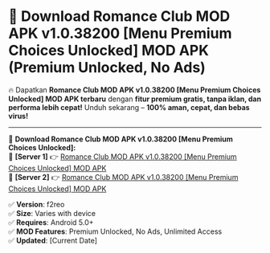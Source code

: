 # 🚀 Download Romance Club MOD APK v1.0.38200 [Menu Premium Choices Unlocked] MOD APK (Premium Unlocked, No Ads)  

🔥 Dapatkan **Romance Club MOD APK v1.0.38200 [Menu Premium Choices Unlocked] MOD APK terbaru** dengan **fitur premium gratis, tanpa iklan, dan performa lebih cepat!** Unduh sekarang – **100% aman, cepat, dan bebas virus!**  

---


🔽 **Download Romance Club MOD APK v1.0.38200 [Menu Premium Choices Unlocked]:**  
🔹 **[Server 1]** 👉 [Romance Club MOD APK v1.0.38200 [Menu Premium Choices Unlocked] MOD APK](https://apkcomod.com?title=Romance_Club_MOD_APK_v1.0.38200_[Menu_Premium_Choices_Unlocked])  
🔹 **[Server 2]** 👉 [Romance Club MOD APK v1.0.38200 [Menu Premium Choices Unlocked] MOD APK](https://apkcomod.com?title=Romance_Club_MOD_APK_v1.0.38200_[Menu_Premium_Choices_Unlocked])  


✅ **Version**: f2reo  
✅ **Size**: Varies with device  
✅ **Requires**: Android 5.0+  
✅ **MOD Features**: Premium Unlocked, No Ads, Unlimited Access  
✅ **Updated**: [Current Date]  